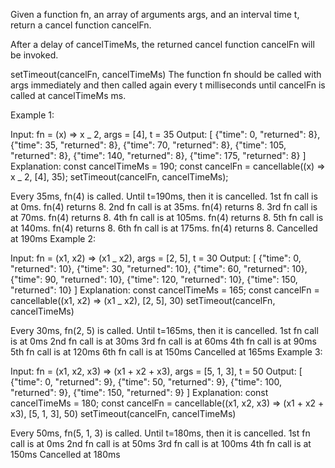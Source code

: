 Given a function fn, an array of arguments args, and an interval time t, return a cancel function cancelFn.

After a delay of cancelTimeMs, the returned cancel function cancelFn will be invoked.

setTimeout(cancelFn, cancelTimeMs)
The function fn should be called with args immediately and then called again every t milliseconds until cancelFn is called at cancelTimeMs ms.

Example 1:

Input: fn = (x) => x _ 2, args = [4], t = 35
Output:
[
{"time": 0, "returned": 8},
{"time": 35, "returned": 8},
{"time": 70, "returned": 8},
{"time": 105, "returned": 8},
{"time": 140, "returned": 8},
{"time": 175, "returned": 8}
]
Explanation:
const cancelTimeMs = 190;
const cancelFn = cancellable((x) => x _ 2, [4], 35);
setTimeout(cancelFn, cancelTimeMs);

Every 35ms, fn(4) is called. Until t=190ms, then it is cancelled.
1st fn call is at 0ms. fn(4) returns 8.
2nd fn call is at 35ms. fn(4) returns 8.
3rd fn call is at 70ms. fn(4) returns 8.
4th fn call is at 105ms. fn(4) returns 8.
5th fn call is at 140ms. fn(4) returns 8.
6th fn call is at 175ms. fn(4) returns 8.
Cancelled at 190ms
Example 2:

Input: fn = (x1, x2) => (x1 _ x2), args = [2, 5], t = 30
Output:
[
{"time": 0, "returned": 10},
{"time": 30, "returned": 10},
{"time": 60, "returned": 10},
{"time": 90, "returned": 10},
{"time": 120, "returned": 10},
{"time": 150, "returned": 10}
]
Explanation:
const cancelTimeMs = 165;
const cancelFn = cancellable((x1, x2) => (x1 _ x2), [2, 5], 30)
setTimeout(cancelFn, cancelTimeMs)

Every 30ms, fn(2, 5) is called. Until t=165ms, then it is cancelled.
1st fn call is at 0ms
2nd fn call is at 30ms
3rd fn call is at 60ms
4th fn call is at 90ms
5th fn call is at 120ms
6th fn call is at 150ms
Cancelled at 165ms
Example 3:

Input: fn = (x1, x2, x3) => (x1 + x2 + x3), args = [5, 1, 3], t = 50
Output:
[
{"time": 0, "returned": 9},
{"time": 50, "returned": 9},
{"time": 100, "returned": 9},
{"time": 150, "returned": 9}
]
Explanation:
const cancelTimeMs = 180;
const cancelFn = cancellable((x1, x2, x3) => (x1 + x2 + x3), [5, 1, 3], 50)
setTimeout(cancelFn, cancelTimeMs)

Every 50ms, fn(5, 1, 3) is called. Until t=180ms, then it is cancelled.
1st fn call is at 0ms
2nd fn call is at 50ms
3rd fn call is at 100ms
4th fn call is at 150ms
Cancelled at 180ms
